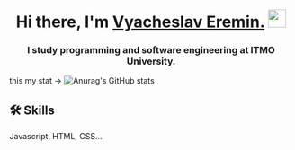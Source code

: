<h1 align="center">Hi there, I'm <a href="https://t.me/slavalovesfoxes" target="_blank">Vyacheslav Eremin.</a> 
<img src="https://github.com/blackcater/blackcater/raw/main/images/Hi.gif" height="32"/></h1>
<h3 align="center">I study programming and software engineering at ITMO University.</h3>


this my stat ->                                       ![Anurag's GitHub stats](https://github-readme-stats.vercel.app/api?username=vya4eslavv)


## 🛠 Skills
Javascript, HTML, CSS...










<!---
vya4eslavv/vya4eslavv is a ✨ special ✨ repository because its `README.md` (this file) appears on your GitHub profile.
You can click the Preview link to take a look at your changes.
--->
